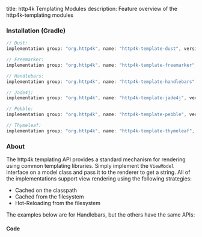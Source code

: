 title: http4k Templating Modules
description: Feature overview of the http4k-templating modules

### Installation (Gradle)

```groovy
// Dust: 
implementation group: "org.http4k", name: "http4k-template-dust", version: "4.25.14.0"

// Freemarker: 
implementation group: "org.http4k", name: "http4k-template-freemarker", version: "4.25.14.0"

// Handlebars: 
implementation group: "org.http4k", name: "http4k-template-handlebars", version: "4.25.14.0"

// Jade4j: 
implementation group: "org.http4k", name: "http4k-template-jade4j", version: "4.25.14.0"

// Pebble: 
implementation group: "org.http4k", name: "http4k-template-pebble", version: "4.25.14.0"

// Thymeleaf: 
implementation group: "org.http4k", name: "http4k-template-thymeleaf", version: "4.25.14.0"
```

### About
The http4k templating API provides a standard mechanism for rendering using common templating libraries. Simply implement the `ViewModel` interface on a model class and pass it to the renderer to get a string. All of the implementations support view rendering using the following strategies:

* Cached on the classpath
* Cached from the filesystem
* Hot-Reloading from the filesystem

The examples below are for Handlebars, but the others have the same APIs:

#### Code  [<img class="octocat"/>](https://github.com/http4k/http4k/blob/master/src/docs/guide/reference/templating/example.kt)

<script src="https://gist-it.appspot.com/https://github.com/http4k/http4k/blob/master/src/docs/guide/reference/templating/example.kt"></script>

[http4k]: https://http4k.org
